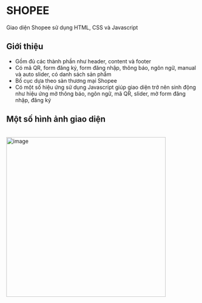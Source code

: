 # SHOPEE
Giao diện Shopee sử dụng HTML, CSS và Javascript

## Giới thiệu
- Gồm đủ các thành phần như header, content và footer
- Có mã QR, form đăng ký, form đăng nhập, thông báo, ngôn ngữ, manual và auto slider, có danh sách sản phẩm
- Bố cục dựa theo sàn thương mại Shopee
- Có một số hiệu ứng sử dụng Javascript giúp giao diện trở nên sinh động như hiệu ứng mở thông báo, ngôn ngữ, mã QR, slider, mở form đăng nhập, đăng ký

## Một số hình ảnh giao diện
<br>
<img width="420" alt="image" src="https://github.com/DoBaoTrung/Shopee/assets/127092095/327d00a5-87c3-47f9-815e-72e8b267be24">
</br>
